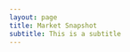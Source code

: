 ```yaml
---
layout: page
title: Market Snapshot
subtitle: This is a subtitle
---
```

<meta charset="utf-8">

<head>
  <style>
    @import url(http://fonts.googleapis.com/css?family=Yanone+Kaffeesatz:400,700);
    @import url(/js/cubism/style.css);
  </style>
  
  <script src="//d3js.org/d3.v2.min.js" charset="utf-8"></script>
  <script src="https://square.github.io/cubism/cubism.v1.min.js"></script>
</head>

<body id="demo">
  <script>
    // Create Context
    var context = cubism.context()
        //.serverDelay(new Date(2012, 4, 2) - Date.now())
        .step(864e5)
        .size(1280)
        .stop();
    
    // Add Ruler
    d3.select("body").selectAll(".axis")
        .data(["top", "bottom"])
      .enter().append("div")
        .attr("class", function(d) { return d + " axis"; })
        .each(function(d) { d3.select(this).call(context.axis().ticks(12).orient(d)); });
    
    // Add vertical line
    d3.select("body").append("div")
        .attr("class", "rule")
        .call(context.rule());
        
    /*
    'AUD_CAD', 'AUD_CHF', 'AUD_HKD', 'AUD_JPY', 'AUD_NZD', 'AUD_SGD', 'AUD_USD',
                'BCO_USD', 'CAD_CHF', 'CAD_HKD', 'CAD_JPY', 'CAD_SGD', 'CH20_CHF', 'CHF_HKD', 'CHF_JPY',
                'CHF_ZAR', 'CORN_USD', 'DE10YB_EUR', 'DE30_EUR', 'EU50_EUR', 'EUR_AUD', 'EUR_CAD', 'EUR_CHF',
                'EUR_CZK', 'EUR_DKK', 'EUR_GBP', 'EUR_HKD', 'EUR_HUF', 'EUR_JPY', 'EUR_NOK', 'EUR_NZD', 'EUR_PLN',
                'EUR_SEK', 'EUR_SGD', 'EUR_TRY', 'EUR_USD', 'EUR_ZAR', 'FR40_EUR', 'GBP_AUD', 'GBP_CAD', 'GBP_CHF',
                'GBP_HKD', 'GBP_JPY', 'GBP_NZD', 'GBP_PLN', 'GBP_SGD', 'GBP_USD', 'GBP_ZAR', 'HK33_HKD', 'HKD_JPY',
                'JP225_USD', 'NAS100_USD', 'NATGAS_USD', 'NL25_EUR', 'NZD_CAD', 'NZD_CHF', 'NZD_HKD', 'NZD_JPY', 'NZD_SGD',
                'NZD_USD', 'SG30_SGD', 'SGD_CHF', 'SGD_HKD', 'SGD_JPY', 'SOYBN_USD', 'SPX500_USD', 'SUGAR_USD', 'TRY_JPY',
                'UK100_GBP', 'UK10YB_GBP', 'US2000_USD', 'US30_USD', 'USB02Y_USD', 'USB05Y_USD', 'USB10Y_USD', 'USB30Y_USD',
                'USD_CAD', 'USD_CHF', 'USD_CNH', 'USD_CZK', 'USD_DKK', 'USD_HKD', 'USD_HUF', 'USD_INR', 'USD_JPY', 'USD_MXN',
                'USD_NOK', 'USD_PLN', 'USD_SAR', 'USD_SEK', 'USD_SGD', 'USD_THB', 'USD_TRY', 'USD_ZAR', 'WHEAT_USD', 'WTICO_USD',
                'XAG_AUD', 'XAG_CAD', 'XAG_CHF', 'XAG_EUR', 'XAG_GBP', 'XAG_HKD', 'XAG_JPY', 'XAG_NZD', 'XAG_SGD', 'XAG_USD',
                'XAU_AUD', 'XAU_CAD', 'XAU_CHF', 'XAU_EUR', 'XAU_GBP', 'XAU_HKD', 'XAU_JPY', 'XAU_NZD', 'XAU_SGD', 'XAU_USD',
                'XAU_XAG', 'XCU_USD', 'XPD_USD', 'XPT_USD',
      */
    
    // Plot Horizon Graphs
    d3.select("body").selectAll(".horizon")
        .data([ 'AU200_AUD',  
                'ZAR_JPY'].map(stock))
      .enter().insert("div", ".bottom")
        .attr("class", "horizon")
      .call(context.horizon()
        .format(d3.format("+,.2p"))
        .height(25));
    
    // Set Focus on the Ruler / Axis
    context.on("focus", function(i) {
      d3.selectAll(".value").style("right", i == null ? null : context.size() - i + "px");
    });
    
    // Create Metrics by Reading from CSV file
    function stock(name) {
      alert(name)
      var format = d3.time.format("%Y-%m-%d %H:%M");
      return context.metric(function(start, stop, step, callback) {
          d3.csv("/js/cubism/snapshott.csv", function(rows) {
              rows = rows.map(function(d) {
                  alert(d)
                  return [format.parse(d.Date), +d[name]];
              }).filter(function(d) {
                  return d[1];
              }).reverse();
              var date = rows[0][0],
                  compare = rows[350][1],
                  value = rows[0][1],
                  values = [value];
              rows.forEach(function(d) {
                  while ((date = d3.time.day.offset(date, 1)) < d[0]) values.push(value);
                  values.push(value = (d[1] - compare) / compare);
              });
              callback(null, values.slice(-context.size()));
          });
      }, name);
    }

  </script>
</body>

